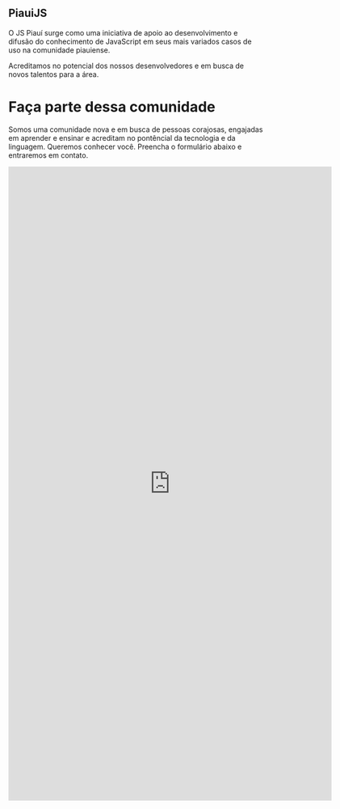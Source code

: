## PiauiJS

O JS Piauí surge como uma iniciativa de apoio ao desenvolvimento e difusão do conhecimento de JavaScript em seus mais variados casos de uso na comunidade piauiense.

Acreditamos no potencial dos nossos desenvolvedores e em busca de novos talentos para a área. 

# Faça parte dessa comunidade

Somos uma comunidade nova e em busca de pessoas corajosas, engajadas em aprender e ensinar e acreditam no pontêncial da tecnologia e da linguagem. Queremos conhecer você. Preencha o formulário abaixo e entraremos em contato.

<iframe src="https://docs.google.com/forms/d/e/1FAIpQLSfb9_nNNXkkaHrdjTHs4Yd_k3NtRor_-7QmInl3YtA1MPPSMA/viewform?embedded=true" width="640" height="1254" frameborder="0" marginheight="0" marginwidth="0">Carregando…</iframe>
